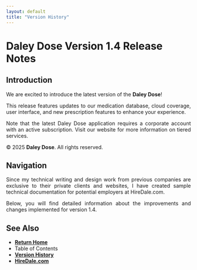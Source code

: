 ```yaml
---
layout: default
title: "Version History"
---
```


# **Daley Dose Version 1.4 Release Notes**

## Introduction

<p style="text-align: justify;">
We are excited to introduce the latest version of the <span style="font-weight: bold;">Daley Dose</span>!
</p>

<p style="text-align: justify;">
This release features updates to our medication database, cloud coverage, user interface, and new prescription features to enhance your experience. 
</p>

<p style="text-align: justify;">
Note that the latest Daley Dose application requires a corporate account with an active subscription. Visit our website for more information on tiered services.
</p>

© 2025 **Daley Dose**. All rights reserved.

## **Navigation**

<p style="text-align: justify;">
Since my technical writing and design work from previous companies are exclusive to their private clients and websites, I have created sample technical documentation for potential employers at HireDale.com.
</p>

<p style="text-align: justify;">
Below, you will find detailed information about the improvements and changes implemented for version 1.4.
</p>

## See Also

- [**Return Home**](https://hiredale.github.io/daleydose/)
- Table of Contents
- [**Version History**](/daleydose/version-history)
- [**HireDale.com**](https://hiredale.github.io)
